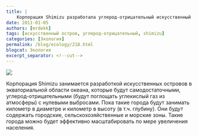 ```yaml
---
title: |
    Корпорация Shimizu разработала углерод-отрицательный искусственный остров!
date: 2011-01-05
authors: [mrdekk]
tags: [искусственный остров, углерод-отрицательный, shimizu]
categories: [Экология]
permalink: /blog/ecology/218.html
blogcat: Экология
excerpt_separator: <!--cut-->
---
```



![](http://itw66.ru/uploads/images/00/00/01/2011/01/05/6d51d9.jpg)


Корпорация Shimizu занимается разработкой искусственных островов в экваториальной области океана, которые будут самодостаточными, углерод-отрицательными (будут поглощать углекислый газ из атмосферы) с нулевыми выбросами. Пока такие города будут занимать километр в диаметре и километр в высоту (в т.ч. глубину). Они будут содержать городские, сельскохозяйственные и морские зоны. Такие города можно будет эффективно масштабировать по мере увеличения населения.
